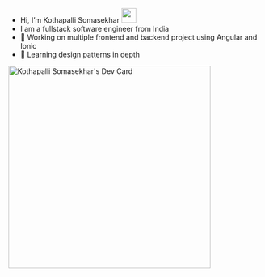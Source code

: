 - Hi, I’m Kothapalli Somasekhar <img src="https://github.com/TheDudeThatCode/TheDudeThatCode/blob/master/Assets/Hi.gif" width="29px">
- I am a fullstack software engineer from India
- 🔭 Working on multiple frontend and backend project using Angular and Ionic
- 🌱 Learning design patterns in depth

<a href="https://app.daily.dev/Somasekhar1712"><img src="https://api.daily.dev/devcards/f6fd0ad4e30444c486d68a65eb0a9794.png?r=r6w" width="400" alt="Kothapalli Somasekhar's Dev Card"/></a>
